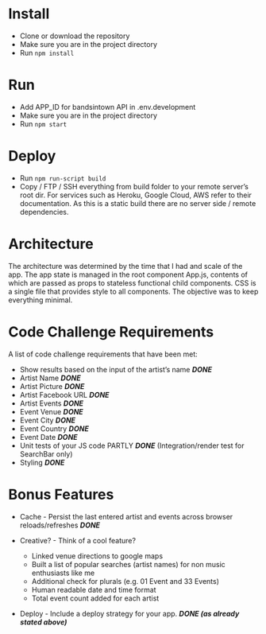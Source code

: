 # Install

- Clone or download the repository
- Make sure you are in the project directory
- Run `npm install`

# Run

- Add APP_ID for bandsintown API in .env.development
- Make sure you are in the project directory
- Run `npm start`

# Deploy

- Run `npm run-script build`
- Copy / FTP / SSH everything from build folder to your remote server’s root dir. For services such as Heroku, Google Cloud, AWS refer to their documentation. As this is a static build there are no server side / remote dependencies.

# Architecture

The architecture was determined by the time that I had and scale of the app. The app state is managed in the root component App.js, contents of which are passed as props to stateless functional child components. CSS is a single file that provides style to all components. The objective was to keep everything minimal.

# Code Challenge Requirements

A list of code challenge requirements that have been met:

- Show results based on the input of the artist’s name **_DONE_**
- Artist Name **_DONE_**
- Artist Picture **_DONE_**
- Artist Facebook URL **_DONE_**
- Artist Events **_DONE_**
- Event Venue **_DONE_**
- Event City **_DONE_**
- Event Country **_DONE_**
- Event Date **_DONE_**
- Unit tests of your JS code PARTLY **_DONE_** (Integration/render test for SearchBar only)
- Styling **_DONE_**

# Bonus Features

- Cache - Persist the last entered artist and events across browser reloads/refreshes **_DONE_**
- Creative? - Think of a cool feature?

  - Linked venue directions to google maps
  - Built a list of popular searches (artist names) for non music enthusiasts like me
  - Additional check for plurals (e.g. 01 Event and 33 Events)
  - Human readable date and time format
  - Total event count added for each artist

- Deploy - Include a deploy strategy for your app. **_DONE (as already stated above)_**
